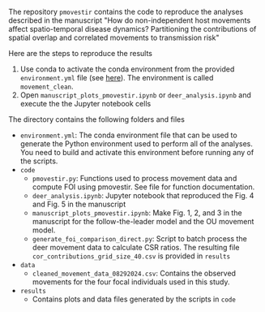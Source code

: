 The repository `pmovestir` contains the code to reproduce the analyses described in the manuscript "How do non-independent host movements affect spatio-temporal disease dynamics? Partitioning the contributions of spatial overlap and correlated movements to transmission risk"

Here are the steps to reproduce the results

1. Use conda to activate the conda environment from the provided `environment.yml` file (see [here](https://docs.conda.io/projects/conda/en/latest/user-guide/tasks/manage-environments.html)).  The environment is called `movement_clean`.
2. Open `manuscript_plots_pmovestir.ipynb` or `deer_analysis.ipynb` and execute the the Jupyter notebook cells

The directory contains the following folders and files

- `environment.yml`:  The conda environment file that can be used to generate the Python environment used to perform all of the analyses.  You need to build and activate this environment before running any of the scripts.
- `code`
	- `pmovestir.py`: Functions used to process movement data and compute FOI using pmovestir. See file for function documentation.
	- `deer_analysis.ipynb`: Jupyter notebook that reproduced the Fig. 4 and Fig. 5 in the manuscript
	- `manuscript_plots_pmovestir.ipynb`:  Make Fig. 1, 2, and 3 in the manuscript for the follow-the-leader model and the OU movement model. 
	- `generate_foi_comparison_direct.py`:  Script to batch process the deer movement data to calculate CSR ratios.  The resulting file `cor_contributions_grid_size_40.csv` is provided in `results`
- `data`
	- `cleaned_movement_data_08292024.csv`: Contains the observed movements for the four focal individuals used in this study.
- `results`
	- Contains plots and data files generated by the scripts in `code`

